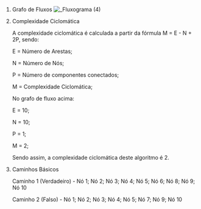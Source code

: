 1. Grafo de Fluxos
   ![_Fluxograma (4)](https://github.com/user-attachments/assets/35be2607-67d6-4a1b-ad33-d2a1a3c1bf3c)


2. Complexidade Ciclomática
   
   A complexidade ciclomática é calculada a partir da fórmula M = E - N + 2P, sendo:

   E = Número de Arestas;
   
   N = Número de Nós;
   
   P = Número de componentes conectados;
   
   M = Complexidade Ciclomática;
   


   No grafo de fluxo acima:
   
   E = 10;
   
   N = 10;
   
   P = 1;
   
   M = 2;

   Sendo assim, a complexidade ciclomática deste algoritmo é 2.
   


4. Caminhos Básicos
 
    Caminho 1 (Verdadeiro) - Nó 1; Nó 2; Nó 3; Nó 4; Nó 5; Nó 6; Nó 8; Nó 9; Nó 10

    Caminho 2 (Falso) - Nó 1; Nó 2; Nó 3; Nó 4; Nó 5; Nó 7; Nó 9; Nó 10
